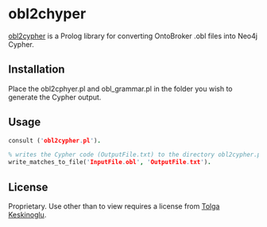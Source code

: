 # obl2chyper

[obl2cypher](https://drive.google.com/file/d/1gtwlArg57U8J9rmWB_rakvKQf3jlUgFj/view?usp=sharing) is a Prolog library for converting OntoBroker .obl files into Neo4j Cypher.

## Installation

Place the obl2cphyer.pl and obl_grammar.pl in the folder you wish to generate the Cypher output.

## Usage

```prolog
consult ('obl2cypher.pl').

% writes the Cypher code (OutputFile.txt) to the directory obl2cypher.pl is in.
write_matches_to_file('InputFile.obl', 'OutputFile.txt').
```

## License

Proprietary. Use other than to view requires a license from [Tolga Keskinoglu](mailto:viva.tolga@gmail.com).